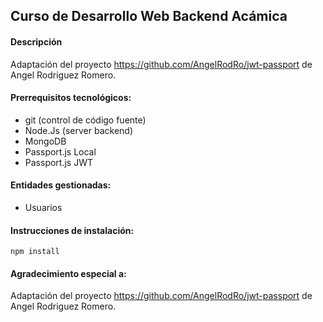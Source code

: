 ## Curso de Desarrollo Web Backend Acámica

#### Descripción

Adaptación del proyecto https://github.com/AngelRodRo/jwt-passport de Angel Rodriguez Romero.


#### Prerrequisitos tecnológicos:

- git (control de código fuente)
- Node.Js (server backend)
- MongoDB 
- Passport.js Local 
- Passport.js JWT


#### Entidades gestionadas:

  - Usuarios


#### Instrucciones de instalación:

  ``` 
  npm install
  ```



#### Agradecimiento especial a:

Adaptación del proyecto https://github.com/AngelRodRo/jwt-passport de Angel Rodriguez Romero.
